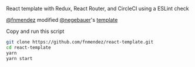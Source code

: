 React template with Redux, React Router, and CircleCI using a ESLint check

[@fnmendez](https://github.com/fnmendez) modified [@negebauer](https://github.com/negebauer)'s [template](https://github.com/negebauer/react-template)

Copy and run this script

```bash
git clone https://github.com/fnmendez/react-template.git
cd react-template
yarn
yarn start
